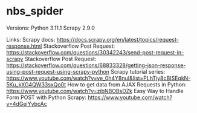 # nbs_spider

Versions:
Python 3.11.1
Scrapy 2.9.0

Links:
Scrapy docs: https://docs.scrapy.org/en/latest/topics/request-response.html
Stackoverflow Post Request: https://stackoverflow.com/questions/30342243/send-post-request-in-scrapy
Stackoverflow Post Request: https://stackoverflow.com/questions/68833328/getting-json-response-using-post-request-using-scrapy-python
Scrapy tutorial series: https://www.youtube.com/watch?v=ve_0h4Y8nuI&list=PLhTjy8cBISEqkN-5Ku_kXG4QW33sxQo0t
How to get data from AJAX Requests in Python: https://www.youtube.com/watch?v=zibNBOBsDZk
Easy Way to Handle Form POST with Python Scrapy: https://www.youtube.com/watch?v=4dGeiYybcAc
